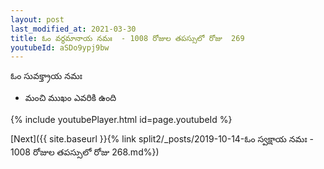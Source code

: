 ```yaml
---
layout: post
last_modified_at: 2021-03-30
title: ఓం వర్ధమానాయ నమః  - 1008 రోజుల తపస్సులో రోజు  269
youtubeId: aSDo9ypj9bw
---
```

 
 
 ఓం సువక్త్రాయ నమః  
 
 - మంచి ముఖం ఎవరికి ఉంది 
 
  
 
  
 
 
 
 
 
 


{% include youtubePlayer.html id=page.youtubeId %}
 
[Next]({{ site.baseurl }}{% link  split2/_posts/2019-10-14-ఓం స్వక్షాయ నమః  - 1008 రోజుల తపస్సులో రోజు  268.md%})
 
